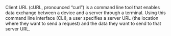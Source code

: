 Client URL (cURL, pronounced “curl”) is a command line tool that enables data exchange between a device and a server through a terminal. Using this command line interface (CLI), a user specifies a server URL (the location where they want to send a request) and the data they want to send to that server URL.